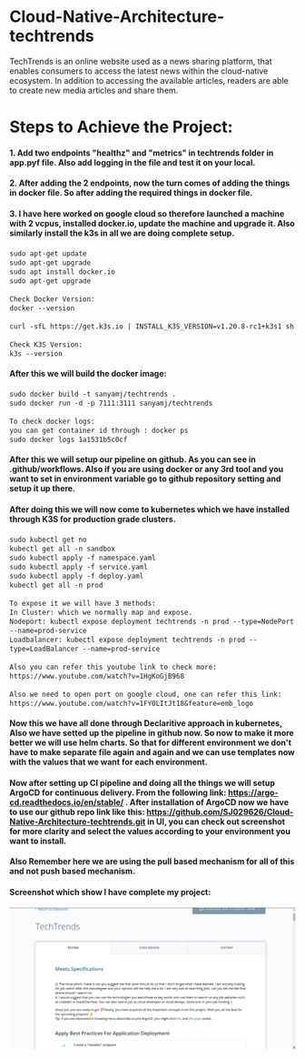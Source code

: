 # Cloud-Native-Architecture-techtrends
TechTrends is an online website used as a news sharing platform, that enables consumers to access the latest news within the cloud-native ecosystem. In addition to accessing the available articles, readers are able to create new media articles and share them.

# Steps to Achieve the Project:
#### 1. Add two endpoints "healthz" and "metrics" in techtrends folder in app.pyf file. Also add logging in the file and test it on your local.
#### 2. After adding the 2 endpoints, now the turn comes of adding the things in docker file. So after adding the required things in docker file.
#### 3. I have here worked on google cloud so therefore launched a machine with 2 vcpus, installed docker.io, update the machine and upgrade it. Also similarly install the k3s in all we are doing complete setup.
```
sudo apt-get update
sudo apt-get upgrade
sudo apt install docker.io
sudo apt-get upgrade

Check Docker Version:
docker --version

curl -sfL https://get.k3s.io | INSTALL_K3S_VERSION=v1.20.8-rc1+k3s1 sh 

Check K3S Version:
k3s --version
```
#### After this we will build the docker image:
```
sudo docker build -t sanyamj/techtrends .
sudo docker run -d -p 7111:3111 sanyamj/techtrends

To check docker logs:
you can get container id through : docker ps
sudo docker logs 1a1531b5c0cf
```

#### After this we will setup our pipeline on github. As you can see in .github/workflows. Also if you are using docker or any 3rd tool and you want to set in environment variable go to github repository setting and setup it up there.

#### After doing this we will now come to kubernetes which we have installed through K3S for production grade clusters.
```
sudo kubectl get no
kubectl get all -n sandbox
sudo kubectl apply -f namespace.yaml 
sudo kubectl apply -f service.yaml
sudo kubectl apply -f deploy.yaml
kubectl get all -n prod

To expose it we will have 3 methods:
In Cluster: which we normally map and expose.
Nodeport: kubectl expose deployment techtrends -n prod --type=NodePort --name=prod-service
Loadbalancer: kubectl expose deployment techtrends -n prod --type=LoadBalancer --name=prod-service

Also you can refer this youtube link to check more: https://www.youtube.com/watch?v=1HgKoGjB968

Also we need to open port on google cloud, one can refer this link: https://www.youtube.com/watch?v=1FY0LItJt18&feature=emb_logo
```

#### Now this we have all done through Declaritive approach in kubernetes, Also we have setted up the pipeline in github now. So now to make it more better we will use helm charts. So that for different environment we don't have to make separate file again and again and we can use templates now with the values that we want for each environment.

#### Now after setting up CI pipeline and doing all the things we will setup ArgoCD for continuous delivery. From the following link: https://argo-cd.readthedocs.io/en/stable/ . After installation of ArgoCD now we have to use our github repo link like this: https://github.com/SJ029626/Cloud-Native-Architecture-techtrends.git in UI, you can check out screenshot for more clarity and select the values according to your environment you want to install.

#### Also Remember here we are using the pull based mechanism for all of this and not push based mechanism.

#### Screenshot which show I have complete my project:
![My project completion](https://github.com/SJ029626/Cloud-Native-Architecture-techtrends/blob/main/completion.png)
